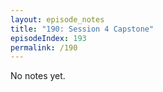 ```yaml
---
layout: episode_notes
title: "190: Session 4 Capstone"
episodeIndex: 193
permalink: /190
---
```

No notes yet.
